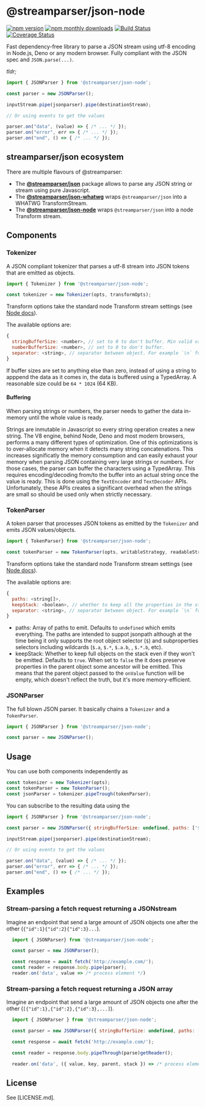 # @streamparser/json-node

[![npm version][npm-version-badge]][npm-badge-url]
[![npm monthly downloads][npm-downloads-badge]][npm-badge-url]
[![Build Status][build-status-badge]][build-status-url]
[![Coverage Status][coverage-status-badge]][coverage-status-url]

Fast dependency-free library to parse a JSON stream using utf-8 encoding in Node.js, Deno or any modern browser. Fully compliant with the JSON spec and `JSON.parse(...)`.

*tldr;*

```javascript
import { JSONParser } from '@streamparser/json-node';

const parser = new JSONParser();

inputStream.pipe(jsonparser).pipe(destinationStream);

// Or using events to get the values

parser.on("data", (value) => { /* ... */ });
parser.on("error", err => { /* ... */ });
parser.on("end", () => { /* ... */ });
```

## streamparser/json ecosystem

There are multiple flavours of @streamparser:

* The **[@streamparser/json](https://www.npmjs.com/package/@streamparser/json)** package allows to parse any JSON string or stream using pure Javascript.
* The **[@streamparser/json-whatwg](https://www.npmjs.com/package/@streamparser/json-whatwg)** wraps `@streamparser/json` into a WHATWG TransformStream.
* The **[@streamparser/json-node](https://www.npmjs.com/package/@streamparser/json-node)** wraps `@streamparser/json` into a node Transform stream.

## Components

### Tokenizer

A JSON compliant tokenizer that parses a utf-8 stream into JSON tokens that are emitted as objects.

```javascript
import { Tokenizer } from '@streamparser/json-node';

const tokenizer = new Tokenizer(opts, transformOpts);
```

Transform options take the standard node Transform stream settings (see [Node docs](https://nodejs.org/api/stream.html#class-streamtransform)).

The available options are:

```javascript
{
  stringBufferSize: <number>, // set to 0 to don't buffer. Min valid value is 4.
  numberBufferSize: <number>, // set to 0 to don't buffer.
  separator: <string>, // separator between object. For example `\n` for nd-js.
}
```

If buffer sizes are set to anything else than zero, instead of using a string to apppend the data as it comes in, the data is buffered using a TypedArray. A reasonable size could be `64 * 1024` (64 KB).

#### Buffering

When parsing strings or numbers, the parser needs to gather the data in-memory until the whole value is ready.

Strings are inmutable in Javascript so every string operation creates a new string. The V8 engine, behind Node, Deno and most modern browsers, performs a many different types of optimization. One of this optimizations is to over-allocate memory when it detects many string concatenations. This increases significatly the memory consumption and can easily exhaust your memory when parsing JSON containing very large strings or numbers. For those cases, the parser can buffer the characters using a TypedArray. This requires encoding/decoding from/to the buffer into an actual string once the value is ready. This is done using the `TextEncoder` and `TextDecoder` APIs. Unfortunately, these APIs creates a significant overhead when the strings are small so should be used only when strictly necessary.

### TokenParser

A token parser that processes JSON tokens as emitted by the `Tokenizer` and emits JSON values/objects.

```javascript
import { TokenParser} from '@streamparser/json-node';

const tokenParser = new TokenParser(opts, writableStrategy, readableStrategy);
```

Transform options take the standard node Transform stream settings (see [Node docs](https://nodejs.org/api/stream.html#class-streamtransform)).

The available options are:

```javascript
{
  paths: <string[]>,
  keepStack: <boolean>, // whether to keep all the properties in the stack
  separator: <string>, // separator between object. For example `\n` for nd-js. If left empty or set to undefined, the token parser will end after parsing the first object. To parse multiple object without any delimiter just set it to the empty string `''`.
}
```

* paths: Array of paths to emit. Defaults to `undefined` which emits everything. The paths are intended to suppot jsonpath although at the time being it only supports the root object selector (`$`) and subproperties selectors including wildcards (`$.a`, `$.*`, `$.a.b`, , `$.*.b`, etc). 
* keepStack: Whether to keep full objects on the stack even if they won't be emitted. Defaults to `true`. When set to `false` the it does preserve properties in the parent object some ancestor will be emitted. This means that the parent object passed to the `onValue` function will be empty, which doesn't reflect the truth, but it's more memory-efficient.

### JSONParser

The full blown JSON parser. It basically chains a `Tokenizer` and a `TokenParser`.

```javascript
import { JSONParser } from '@streamparser/json-node';

const parser = new JSONParser();
```

## Usage

You can use both components independently as

```javascript
const tokenizer = new Tokenizer(opts);
const tokenParser = new TokenParser();
const jsonParser = tokenizer.pipeTrough(tokenParser);
```


You can subscribe to the resulting data using the 

```javascript
import { JSONParser } from '@streamparser/json-node';

const parser = new JSONParser({ stringBufferSize: undefined, paths: ['$'] });

inputStream.pipe(jsonparser).pipe(destinationStream);

// Or using events to get the values

parser.on("data", (value) => { /* ... */ });
parser.on("error", err => { /* ... */ });
parser.on("end", () => { /* ... */ });
```

## Examples

### Stream-parsing a fetch request returning a JSONstream

Imagine an endpoint that send a large amount of JSON objects one after the other (`{"id":1}{"id":2}{"id":3}...`).

```js
  import { JSONParser} from '@streamparser/json-node';

  const parser = new JSONParser();

  const response = await fetch('http://example.com/');
  const reader = response.body.pipe(parser);
  reader.on('data', value => /* process element */)
```

### Stream-parsing a fetch request returning a JSON array

Imagine an endpoint that send a large amount of JSON objects one after the other (`[{"id":1},{"id":2},{"id":3},...]`).

```js
  import { JSONParser } from '@streamparser/json-node';

  const parser = new JSONParser({ stringBufferSize: undefined, paths: ['$.*'], keepStack: false });

  const response = await fetch('http://example.com/');

  const reader = response.body.pipeThrough(parse)getReader();

  reader.on('data', ({ value, key, parent, stack }) => /* process element */)
```

## License

See [LICENSE.md].

[npm-version-badge]: https://badge.fury.io/js/@streamparser%2Fjson-node.svg
[npm-badge-url]: https://www.npmjs.com/package/@streamparser/json-node
[npm-downloads-badge]: https://img.shields.io/npm/dm/@streamparser%2Fjson-node.svg
[build-status-badge]: https://github.com/juanjoDiaz/streamparser-json/actions/workflows/on-push.yaml/badge.svg
[build-status-url]: https://github.com/juanjoDiaz/streamparser-json/actions/workflows/on-push.yaml
[coverage-status-badge]: https://coveralls.io/repos/github/juanjoDiaz/streamparser-json/badge.svg?branch=main
[coverage-status-url]: https://coveralls.io/github/juanjoDiaz/streamparser-json?branch=main
